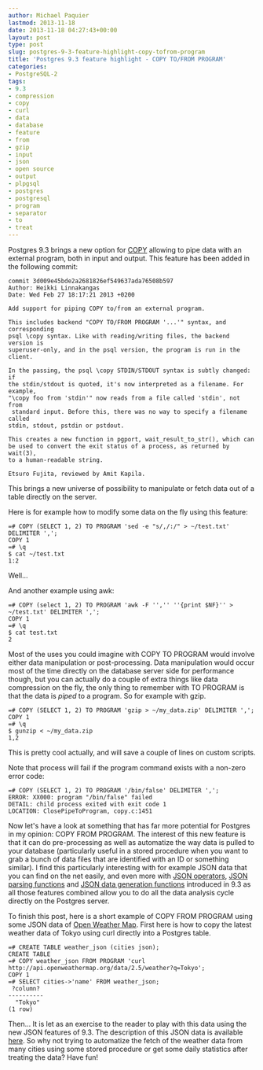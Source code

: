 ```yaml
---
author: Michael Paquier
lastmod: 2013-11-18
date: 2013-11-18 04:27:43+00:00
layout: post
type: post
slug: postgres-9-3-feature-highlight-copy-tofrom-program
title: 'Postgres 9.3 feature highlight - COPY TO/FROM PROGRAM'
categories:
- PostgreSQL-2
tags:
- 9.3
- compression
- copy
- curl
- data
- database
- feature
- from
- gzip
- input
- json
- open source
- output
- plpgsql
- postgres
- postgresql
- program
- separator
- to
- treat
---
```

Postgres 9.3 brings a new option for [COPY](http://www.postgresql.org/docs/devel/static/sql-copy.html) allowing to pipe data with an external program, both in input and output. This feature has been added in the following commit:

    commit 3d009e45bde2a2681826ef549637ada76508b597
    Author: Heikki Linnakangas
    Date: Wed Feb 27 18:17:21 2013 +0200

    Add support for piping COPY to/from an external program.
 
    This includes backend "COPY TO/FROM PROGRAM '...'" syntax, and corresponding
    psql \copy syntax. Like with reading/writing files, the backend version is
    superuser-only, and in the psql version, the program is run in the client.
 
    In the passing, the psql \copy STDIN/STDOUT syntax is subtly changed: if
    the stdin/stdout is quoted, it's now interpreted as a filename. For example,
    "\copy foo from 'stdin'" now reads from a file called 'stdin', not from
     standard input. Before this, there was no way to specify a filename called
    stdin, stdout, pstdin or pstdout.
 
    This creates a new function in pgport, wait_result_to_str(), which can
    be used to convert the exit status of a process, as returned by wait(3),
    to a human-readable string.
 
    Etsuro Fujita, reviewed by Amit Kapila.

This brings a new universe of possibility to manipulate or fetch data out of a table directly on the server.

Here is for example how to modify some data on the fly using this feature:

    =# COPY (SELECT 1, 2) TO PROGRAM 'sed -e "s/,/:/" > ~/test.txt' DELIMITER ',';
    COPY 1
    =# \q
    $ cat ~/test.txt
    1:2

Well...

And another example using awk:

    =# COPY (select 1, 2) TO PROGRAM 'awk -F '','' ''{print $NF}'' > ~/test.txt' DELIMITER ',';
    COPY 1
    =# \q
    $ cat test.txt
    2

Most of the uses you could imagine with COPY TO PROGRAM would involve either data manipulation or post-processing. Data manipulation would occur most of the time directly on the database server side for performance though, but you can actually do a couple of extra things like data compression on the fly, the only thing to remember with TO PROGRAM is that the data is *piped* to a program. So for example with gzip.

    =# COPY (SELECT 1, 2) TO PROGRAM 'gzip > ~/my_data.zip' DELIMITER ',';
    COPY 1
    =# \q
    $ gunzip < ~/my_data.zip
    1,2

This is pretty cool actually, and will save a couple of lines on custom scripts.

Note that process will fail if the program command exists with a non-zero error code:

    =# COPY (SELECT 1, 2) TO PROGRAM '/bin/false' DELIMITER ',';
    ERROR: XX000: program "/bin/false" failed
    DETAIL: child process exited with exit code 1
    LOCATION: ClosePipeToProgram, copy.c:1451

Now let's have a look at something that has far more potential for Postgres in my opinion: COPY FROM PROGRAM. The interest of this new feature is that it can do pre-processing as well as automatize the way data is pulled to your database (particularly useful in a stored procedure when you want to grab a bunch of data files that are identified with an ID or something similar). I find this particularly interesting with for example JSON data that you can find on the net easily, and even more with [JSON operators](/postgresql-2/postgres-9-3-feature-highlight-json-operators/), [JSON parsing functions](/postgresql-2/postgres-9-3-feature-highlight-json-parsing-functions/) and [JSON data generation functions](/postgresql-2/postgres-9-3-feature-highlight-json-data-generation/) introduced in 9.3 as all those features combined allow you to do all the data analysis cycle directly on the Postgres server.

To finish this post, here is a short example of COPY FROM PROGRAM using some JSON data of [Open Weather Map](http://openweathermap.org/). First here is how to copy the latest weather data of Tokyo using curl directly into a Postgres table.

    =# CREATE TABLE weather_json (cities json);
    CREATE TABLE
    =# COPY weather_json FROM PROGRAM 'curl http://api.openweathermap.org/data/2.5/weather?q=Tokyo';
    COPY 1
    =# SELECT cities->'name' FROM weather_json;
     ?column?
    ----------
      "Tokyo"
    (1 row)

Then... It is let as an exercise to the reader to play with this data using the new JSON features of 9.3. The description of this JSON data is available [here](http://bugs.openweathermap.org/projects/api/wiki/Weather_Data). So why not trying to automatize the fetch of the weather data from many cities using some stored procedure or get some daily statistics after treating the data? Have fun!
